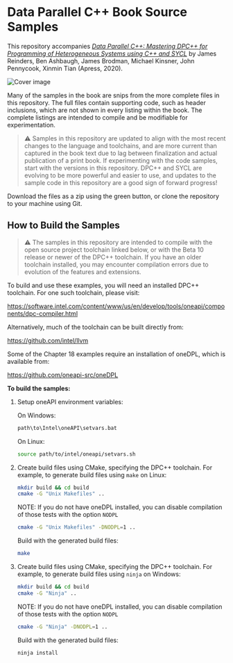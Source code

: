 # Data Parallel C++ Book Source Samples

This repository accompanies
[*Data Parallel C++: Mastering DPC++ for Programming of Heterogeneous Systems using C++ and SYCL*](https://www.apress.com/9781484255735)
by James Reinders, Ben Ashbaugh, James Brodman, Michael Kinsner, John
Pennycook, Xinmin Tian (Apress, 2020).

[comment]: #cover
![Cover image](9781484255735.jpg)

Many of the samples in the book are snips from the more complete files in this
repository. The full files contain supporting code, such as header inclusions,
which are not shown in every listing within the book. The complete listings
are intended to compile and be modifiable for experimentation.

> :warning: Samples in this repository are updated to align with the most
recent changes to the language and toolchains, and are more current than
captured in the book text due to lag between finalization and actual
publication of a print book. If experimenting with the code samples, start
with the versions in this repository. DPC++ and SYCL are evolving to be more
powerful and easier to use, and updates to the sample code in this repository
are a good sign of forward progress!

Download the files as a zip using the green button, or clone the repository to
your machine using Git.


## How to Build the Samples

> :warning: The samples in this repository are intended to compile with the
open source project toolchain linked below, or with the Beta 10 release or
newer of the DPC++ toolchain. If you have an older toolchain installed, you
may encounter compilation errors due to evolution of the features and
extensions.

To build and use these examples, you will need an installed DPC++ toolchain.
For one such toolchain, please visit:

https://software.intel.com/content/www/us/en/develop/tools/oneapi/components/dpc-compiler.html

Alternatively, much of the toolchain can be built directly from:

https://github.com/intel/llvm

Some of the Chapter 18 examples require an installation of oneDPL, which is
available from:

https://github.com/oneapi-src/oneDPL


**To build the samples:**

1. Setup oneAPI environment variables:

    On Windows:

    ```sh
    path\to\Intel\oneAPI\setvars.bat
    ```

    On Linux:

    ```sh
    source path/to/intel/oneapi/setvars.sh
    ```

2. Create build files using CMake, specifying the DPC++ toolchain.
   For example, to generate build files using `make` on Linux:

    ```sh
    mkdir build && cd build
    cmake -G "Unix Makefiles" ..
    ```

    NOTE: If you do not have oneDPL installed, you can disable compilation of
    those tests with the option `NODPL`

    ```sh
    cmake -G "Unix Makefiles" -DNODPL=1 ..
    ```
    Build with the generated build files:
    ```sh
    make
    ```

3. Create build files using CMake, specifying the DPC++ toolchain.
   For example, to generate build files using `ninja` on Windows:

    ```sh
    mkdir build && cd build
    cmake -G "Ninja" ..
    ```

    NOTE: If you do not have oneDPL installed, you can disable compilation of
    those tests with the option `NODPL`

    ```sh
    cmake -G "Ninja" -DNODPL=1 ..
    ```
    Build with the generated build files:
    ```sh
    ninja install
    ```
